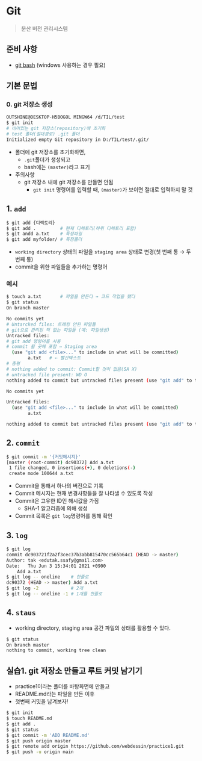 # Git

> 분산 버전 관리시스템



## 준비 사항

* [git bash](https://gitforwindows.org/) (windows 사용하는 경우 필요)



## 기본 문법

### 0. git 저장소 생성

```bash
OUTSHINE@DESKTOP-H5BOGOL MINGW64 /d/TIL/test
$ git init
# 비어있는 git 저장소(repository)에 초기화
# test 폴더(절대경로) .git 폴더
Initialized empty Git repository in D:/TIL/test/.git/
```

* 폴더에 git 저장소를 초기화하면,
  * `.git`폴더가 생성되고
  * bash에는 `(master)`라고 표기
* 주의사항
  * git 저장소 내에 git 저장소를 만들면 안됨
    * `git init` 명령어를 입력할 때, `(master)`가 보이면 절대로 입력하지 말 것



## 1. `add`

```bash
$ git add {디렉토리}
$ git add .			# 현재 디렉토리(하위 디렉토리 포함)
$ git andd a.txt	# 특정파일
$ git add myfolder/	# 특정폴더
```

* `working directory` 상태의 파일을 `staging area` 상태로 변경(첫 번째 통 → 두 번째 통)
* commit을 위한 파일들을 추가하는 명령어

### 예시

```bash
$ touch a.txt		# 파일을 만든다 → 코드 작업을 했다
$ git status
On branch master

No commits yet
# Untarcked files: 트래킹 안된 파일들
# git으로 관리된 적 없는 파일들 (예: 파일생성)
Untracked files:
# git add 명령어를 사용
# commit 될 곳에 포함 → Staging area
  (use "git add <file>..." to include in what will be committed)
        a.txt	# ← 빨간텍스트
# 총평
# nothing added to commit: Commit할 것이 없음(SA X)
# untracked file present: WD O
nothing added to commit but untracked files present (use "git add" to track)
```

```bash
No commits yet

Untracked files:
  (use "git add <file>..." to include in what will be committed)
        a.txt

nothing added to commit but untracked files present (use "git add" to track)

```

## 2. `commit`

```bash
$ git commit -m '{커밋메시지}'
[master (root-commit) dc90372] Add a.txt
 1 file changed, 0 insertions(+), 0 deletions(-)
 create mode 100644 a.txt
```



* Commit을 통해서 하나의 버전으로 기록
* Commit 메시지는 현재 변경사항들을 잘 나타낼 수 있도록 작성
* Commit은 고유한 ID인 해시값을 가짐
  * SHA-1 알고리즘에 의해 생성
* Commit 목록은 `git log`명령어를 통해 확인



## 3. `log`

```bash
$ git log
commit dc903721f2a2f3cec37b3abb815470cc565b64c1 (HEAD -> master)
Author: tak <edutak.ssafy@gmail.com>
Date:   Thu Jun 3 15:34:01 2021 +0900
    Add a.txt
$ git log -- oneline	# 한줄로
dc90372 (HEAD -> master) Add a.txt
$ git log -2			# 2개
$ git log -- oneline -1	# 1개를 한줄로
```

## 4. `staus`

* working directory, staging area 공간 파일의 상태를 활용할 수 있다.

```bash
$ git status
On branch master
nothing to commit, working tree clean
```



## 실습1. git 저장소 만들고 루트 커밋 남기기

* practice1이라는 폴더를 바탕화면에 만들고
* README.md라는 파일을 만든 이후
* 첫번째 커밋을 남겨보자!

```bash
$ git init
$ touch README.md
$ git add .
$ git status
$ git commit -m 'ADD README.md'
$ git push origin master
$ git remote add origin https://github.com/webdessin/practice1.git
$ git push -u origin main
```

